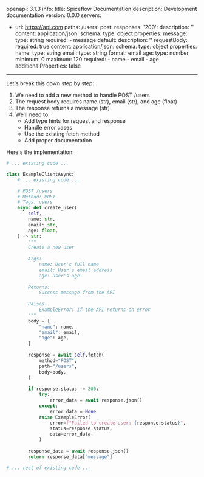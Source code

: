 openapi: 3.1.3
info:
  title: Spiceflow Documentation
  description: Development documentation
  version: 0.0.0
servers:
  - url: https://api.com
paths:
  /users:
    post:
      responses:
        '200':
          description: ''
          content:
            application/json:
              schema:
                type: object
                properties:
                  message:
                    type: string
                required:
                  - message
        default:
          description: ''
      requestBody:
        required: true
        content:
          application/json:
            schema:
              type: object
              properties:
                name:
                  type: string
                email:
                  type: string
                  format: email
                age:
                  type: number
                  minimum: 0
                  maximum: 120
              required:
                - name
                - email
                - age
              additionalProperties: false

---
Let's break this down step by step:

1. We need to add a new method to handle POST /users
2. The request body requires name (str), email (str), and age (float)
3. The response returns a message (str)
4. We'll need to:
   - Add type hints for request and response
   - Handle error cases
   - Use the existing fetch method
   - Add proper documentation

Here's the implementation:

```python:client.py
# ... existing code ...

class ExampleClientAsync:
    # ... existing code ...

    # POST /users
    # Method: POST
    # Tags: users
    async def create_user(
        self,
        name: str,
        email: str,
        age: float,
    ) -> str:
        """
        Create a new user
        
        Args:
            name: User's full name
            email: User's email address
            age: User's age
            
        Returns:
            Success message from the API
            
        Raises:
            ExampleError: If the API returns an error
        """
        body = {
            "name": name,
            "email": email,
            "age": age,
        }
        
        response = await self.fetch(
            method="POST",
            path="/users",
            body=body,
        )
        
        if response.status != 200:
            try:
                error_data = await response.json()
            except:
                error_data = None
            raise ExampleError(
                error=f"Failed to create user: {response.status}",
                status=response.status,
                data=error_data,
            )
            
        response_data = await response.json()
        return response_data["message"]

# ... rest of existing code ...
```